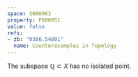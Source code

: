 ```yaml
---
space: S000063
property: P000051
value: false
refs:
- zb: "0386.54001"
  name: Counterexamples in Topology
---
```


The subspace $\mathbb Q\subset X$ has no isolated point.
